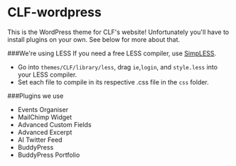 CLF-wordpress
=============

This is the WordPress theme for CLF's website! Unfortunately you'll have to install plugins on your own. See below for more about that.

###We're using LESS
If you need a free LESS compiler, use [SimpLESS](http://wearekiss.com/simpless).

* Go into `themes/CLF/library/less`, drag `ie`,`login`, and `style.less` into your LESS compiler.
* Set each file to compile in its respective .css file in the `css` folder.

###Plugins we use
* Events Organiser
* MailChimp Widget
* Advanced Custom Fields
* Advanced Excerpt
* AI Twitter Feed
* BuddyPress
* BuddyPress Portfolio